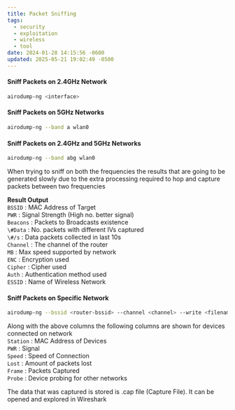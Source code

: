 ```yaml
---
title: Packet Sniffing
tags:
  - security
  - exploitation
  - wireless
  - tool
date: 2024-01-28 14:15:56 -0600
updated: 2025-05-21 19:02:49 -0500
---
```


#### Sniff Packets on 2.4GHz Network

````bash
airodump-ng <interface>
````

#### Sniff Packets on 5GHz Networks

````bash
airodump-ng --band a wlan0
````

#### Sniff Packets on 2.4GHz and 5GHz Networks

````bash
airodump-ng --band abg wlan0
````

When trying to sniff on both the frequencies the results that are going to be generated slowly due to the extra processing required to hop and capture packets between two frequencies

**Result Output**  
`BSSID` : MAC Address of Target  
`PWR` : Signal Strength (High no. better signal)  
`Beacons` : Packets to Broadcasts existence  
`\#Data` : No. packets with different IVs captured  
`\#/s` : Data packets collected in last 10s  
`Channel` : The channel of the router  
`MB` : Max speed supported by network  
`ENC` : Encryption used  
`Cipher` : Cipher used  
`Auth` : Authentication method used  
`ESSID` : Name of Wireless Network

#### Sniff Packets on Specific Network

````bash
airodump-ng --bssid <router-bssid> --channel <channel> --write <filename> <interface>
````

Along with the above columns the following columns are shown for devices connected on network  
`Station` : MAC Address of Devices  
`PWR` : Signal  
`Speed` : Speed of Connection  
`Lost` : Amount of packets lost  
`Frame` : Packets Captured  
`Probe` : Device probing for other networks

The data that was captured is stored is .cap file (Capture File). It can be opened and explored in Wireshark

